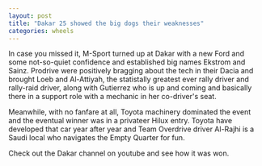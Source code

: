 ```yaml
---
layout: post
title: "Dakar 25 showed the big dogs their weaknesses"
categories: wheels
---
```


In case you missed it, M-Sport turned up at Dakar with a new Ford and some not-so-quiet confidence and established big names Ekstrom and Sainz. Prodrive were positively bragging about the tech in their Dacia and brought Loeb and Al-Attiyah, the statistally greatest ever rally driver and rally-raid driver, along with Gutierrez who is up and coming and basically there in a support role with a mechanic in her co-driver's seat.

Meanwhile, with no fanfare at all, Toyota machinery dominated the event and the eventual winner was in a privateer Hilux entry. Toyota have developed that car year after year and Team Overdrive driver Al-Rajhi is a Saudi local who navigates the Empty Quarter for fun.

Check out the Dakar channel on youtube and see how it was won.